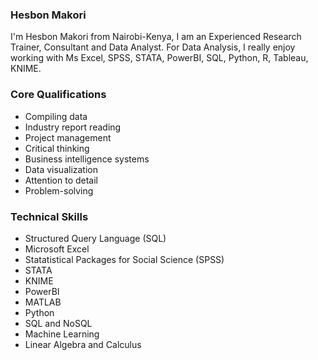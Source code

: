 ### Hesbon Makori

I'm Hesbon Makori from Nairobi-Kenya, I am an Experienced Research Trainer, Consultant and Data Analyst. 
For Data Analysis, I really enjoy working with Ms Excel, SPSS, STATA, PowerBI, SQL, Python, R, Tableau, KNIME.

### Core Qualifications
- Compiling data
- Industry report reading
- Project management
- Critical thinking
- Business intelligence systems
- Data visualization
- Attention to detail
- Problem-solving


### Technical Skills
- Structured Query Language (SQL)
- Microsoft Excel
- Statatistical Packages for Social Science (SPSS)
- STATA
- KNIME
- PowerBI
- MATLAB
- Python
- SQL and NoSQL
- Machine Learning
- Linear Algebra and Calculus


<!--
**nobseh/nobseh** is a ✨ _special_ ✨ repository because its `README.md` (this file) appears on your GitHub profile.

Here are some ideas to get you started:

- 🔭 I’m currently working on ...
- 🌱 I’m currently learning ...
- 👯 I’m looking to collaborate on ...
- 🤔 I’m looking for help with ...
- 💬 Ask me about ...
- 📫 How to reach me: ...
- 😄 Pronouns: ...
- ⚡ Fun fact: ...
-->
